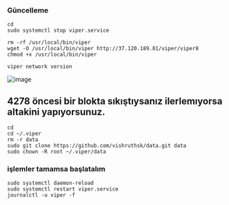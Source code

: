 
### Güncelleme
```
cd
sudo systemctl stop viper.service
```
```
rm -rf /usr/local/bin/viper
wget -O /usr/local/bin/viper http://37.120.189.81/viper/viper8
chmod +x /usr/local/bin/viper
```
```
viper network version
```


![image](https://github.com/Core-Node-Team/Testnet-TR/assets/91562185/0ec034b4-c30c-443d-b43c-3b39f63345f5)




## 4278 öncesi bir blokta sıkıştıysanız ilerlemıyorsa altakini yapıyorsunuz.
```
cd
cd ~/.viper
rm -r data
sudo git clone https://github.com/vishruthsk/data.git data
sudo chown -R root ~/.viper/data
```


### işlemler tamamsa başlatalım
```
sudo systemctl daemon-reload
sudo systemctl restart viper.service
journalctl -u viper -f
```
